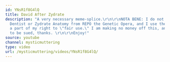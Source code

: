 ```yaml
---
id: YNsR1f8G4lQ
title: David After Zydrate
description: "A very necessary meme-splice.\r\n\r\nNOTA BENE: I do not own David After
  Dentist or Zydrate Anatomy from REPO the Genetic Opera, and I use their clips as
  a part of my right to \"fair use.\" I am making no money off this, and do not wish
  to be sued, thanks. \r\n\r\nEnjoy!"
source: youtube
channel: mysticmuttering
type: video
url: /mysticmuttering/videos/YNsR1f8G4lQ/
---
```

